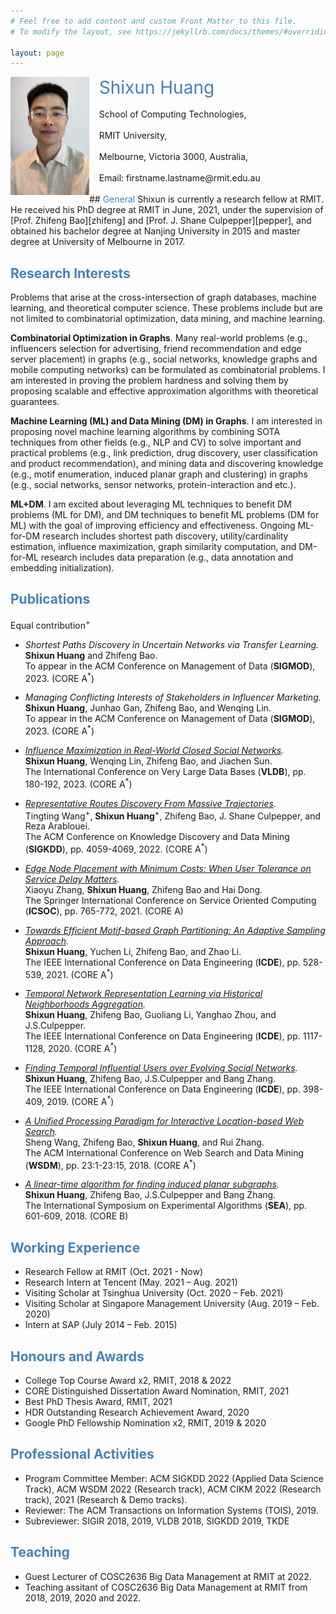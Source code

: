 ```yaml
---
# Feel free to add content and custom Front Matter to this file.
# To modify the layout, see https://jekyllrb.com/docs/themes/#overriding-theme-defaults

layout: page
---
```



<img style="float: left;" src="WechatIMG160.jpeg"  width="25%" height="auto">
&nbsp;&nbsp;&nbsp;&nbsp;<span style="color:steelblue;font-size:2em;">Shixun Huang</span> <br />
<br />
&nbsp;&nbsp;&nbsp;&nbsp;School of Computing Technologies, <br />
<br />
&nbsp;&nbsp;&nbsp;&nbsp;RMIT University, <br />
<br />
&nbsp;&nbsp;&nbsp;&nbsp;Melbourne, Victoria 3000, Australia, <br />
<br />
&nbsp;&nbsp;&nbsp;&nbsp;Email: firstname.lastname@rmit.edu.au

<br />
<br />
## <span style="color:steelblue">General</span>
Shixun is currently a research fellow at RMIT. He received his PhD degree at RMIT in June, 2021, under the supervision of [Prof. Zhifeng Bao][zhifeng] and [Prof. J. Shane Culpepper][pepper], and obtained his bachelor degree at Nanjing University in 2015 and master degree at University of Melbourne in 2017. 

[zhifeng]: https://baozhifeng.net/
[pepper]: https://culpepper.io

## <span style="color:steelblue">Research Interests</span>
Problems that arise at the cross-intersection of graph databases, machine learning, and theoretical computer science. These problems include but are not limited to combinatorial optimization, data mining, and machine learning.

**Combinatorial Optimization in Graphs**. Many real-world problems (e.g., influencers selection for advertising, friend recommendation and edge server placement) in graphs (e.g., social networks, knowledge graphs and mobile computing networks) can be formulated as combinatorial problems. I am interested in proving the problem hardness and solving them by proposing scalable and effective approximation algorithms with theoretical guarantees.

**Machine Learning (ML) and Data Mining (DM) in Graphs**. I am interested in proposing novel machine learning algorithms by combining SOTA techniques from other fields (e.g., NLP and CV) to solve important and practical problems (e.g., link prediction, drug discovery, user classification and product recommendation), and mining data and discovering knowledge (e.g., motif enumeration, induced planar graph and clustering) in graphs (e.g., social networks, sensor networks, protein-interaction and etc.).

**ML+DM**. I am excited about leveraging ML techniques to benefit DM problems (ML for DM), and DM techniques to benefit ML problems (DM for ML) with the goal of improving efficiency and effectiveness. Ongoing ML-for-DM research includes shortest path discovery, utility/cardinality estimation, influence maximization, graph similarity computation, and DM-for-ML research includes data preparation (e.g., data annotation and embedding initialization).

<!---
-->

## <span style="color:steelblue">Publications</span>
Equal contribution<sup>+</sup><br />


* <em>Shortest Paths Discovery in Uncertain Networks via Transfer Learning.</em> <br />
**Shixun Huang** and Zhifeng Bao. <br />
To appear in the ACM Conference on Management of Data (**SIGMOD**), 2023. (CORE A<sup>*</sup>) <br />


* <em>Managing Conflicting Interests of Stakeholders in Influencer Marketing.</em> <br />
**Shixun Huang**, Junhao Gan, Zhifeng Bao, and Wenqing Lin. <br />
To appear in the ACM Conference on Management of Data (**SIGMOD**), 2023. (CORE A<sup>*</sup>) <br />


* <em>[Influence Maximization in Real-World Closed Social Networks](https://www.vldb.org/pvldb/vol16/p180-bao.pdf).</em> <br />
**Shixun Huang**, Wenqing Lin, Zhifeng Bao, and Jiachen Sun. <br />
The International Conference on Very Large Data Bases (**VLDB**), pp. 180-192, 2023. (CORE A<sup>*</sup>) <br />


* <em>[Representative Routes Discovery From Massive Trajectories](https://dl.acm.org/doi/pdf/10.1145/3534678.3539079).</em> <br />
Tingting Wang<sup>+</sup>, **Shixun Huang**<sup>+</sup>, Zhifeng Bao, J. Shane Culpepper, and Reza Arablouei. <br />
The ACM Conference on Knowledge Discovery and Data Mining (**SIGKDD**), pp. 4059-4069, 2022. (CORE A<sup>*</sup>) <br />

* <em>[Edge Node Placement with Minimum Costs: When User Tolerance on Service Delay Matters](./papers/ICSOC2021.pdf).</em> <br />
Xiaoyu Zhang, **Shixun Huang**, Zhifeng Bao and Hai Dong. <br />
The Springer International Conference on Service Oriented Computing (**ICSOC**), pp. 765-772, 2021. (CORE A) <br />

* <em>[Towards Efficient Motif-based Graph Partitioning: An Adaptive Sampling Approach](./papers/TR.pdf).</em> <br />
**Shixun Huang**, Yuchen Li, Zhifeng Bao, and Zhao Li. <br />
The IEEE International Conference on Data Engineering (**ICDE**), pp. 528-539, 2021. (CORE A<sup>*</sup>) <br />

* <em>[Temporal Network Representation Learning via Historical Neighborhoods Aggregation](./papers/icde2020.pdf).</em> <br />
**Shixun Huang**, Zhifeng Bao, Guoliang Li, Yanghao Zhou, and J.S.Culpepper. <br />
The IEEE International Conference on Data Engineering (**ICDE**), pp. 1117-1128, 2020. (CORE A<sup>*</sup>) <br />

* <em>[Finding Temporal Influential Users over Evolving Social Networks](./papers/icde2019.pdf).</em> <br />
**Shixun Huang**, Zhifeng Bao, J.S.Culpepper and Bang Zhang. <br />
The IEEE International Conference on Data Engineering (**ICDE**), pp. 398-409, 2019. (CORE A<sup>*</sup>) <br />

* <em>[A Unified Processing Paradigm for Interactive Location-based Web Search](./papers/wsdm18.pdf).</em> <br />
Sheng Wang, Zhifeng Bao, **Shixun Huang**, and Rui Zhang. <br />
The ACM International Conference on Web Search and Data Mining (**WSDM**), pp. 23:1-23:15, 2018. (CORE A<sup>*</sup>) <br />

* <em>[A linear-time algorithm for finding induced planar subgraphs](./papers/SEA2018.pdf).</em> <br />
**Shixun Huang**, Zhifeng Bao, J.S.Culpepper and Bang Zhang. <br />
The International Symposium on Experimental Algorithms (**SEA**), pp. 601-609, 2018. (CORE B)  <br />


##  <span style="color:steelblue">Working Experience</span>
* Research Fellow at RMIT (Oct. 2021 - Now)
* Research Intern at Tencent (May.  2021 – Aug.  2021)
* Visiting Scholar at Tsinghua University (Oct.  2020 – Feb.  2021)
* Visiting Scholar at Singapore Management University (Aug.  2019 – Feb.  2020)
* Intern at SAP (July 2014 – Feb.  2015)


## <span style="color:steelblue">Honours and Awards</span>
* College Top Course Award x2, RMIT, 2018 & 2022 
* CORE Distinguished Dissertation Award Nomination, RMIT, 2021 
* Best PhD Thesis Award, RMIT, 2021
* HDR Outstanding Research Achievement Award, 2020
* Google PhD Fellowship Nomination x2, RMIT, 2019 & 2020


## <span style="color:steelblue">Professional Activities</span>
* Program Committee Member:  ACM SIGKDD 2022 (Applied Data Science Track), ACM WSDM 2022 (Research track), ACM CIKM 2022 (Research track), 2021 (Research & Demo tracks).
* Reviewer: The ACM Transactions on Information Systems (TOIS), 2019.
* Subreviewer: SIGIR 2018, 2019, VLDB 2018, SIGKDD 2019, TKDE

## <span style="color:steelblue">Teaching</span>
* Guest Lecturer of COSC2636 Big Data Management at RMIT at 2022.
* Teaching assitant of COSC2636 Big Data Management at RMIT from 2018, 2019, 2020 and 2022.

<script type='text/javascript' id='clustrmaps' src='//cdn.clustrmaps.com/map_v2.js?cl=ffffff&w=150&t=n&d=z00anpUiOEQnioyPzKBc2tZKX6F9R5aehC1q7W_rZhw'></script>
<!---
<script type="text/javascript" id="clustrmaps" src="//clustrmaps.com/map_v2.js?d=z00anpUiOEQnioyPzKBc2tZKX6F9R5aehC1q7W_rZhw&cl=ffffff&w=a"></script>



### Research Projects
* **Combinatorial Optimization in Graphs**.

    Many real-world problems (e.g., influencers selection for advertising and friend recommendation) in graphs (e.g., social networks, product networks and knowledge graphs) can be formulated as combinatorial problems. I am interested in solving them by proposing scalable and effective algorithms with different techniques such as randomization and sampling.
    
* **Machine Learning in Graphs**.

    I am interested in adopting and extending the state-of-the-arts machine learning techniques (e.g., convolution neural networks, sequence to sequence models and reinforcement learning) from other fields (e.g., natural language processing and computer vision) into graphs, such that many notoriously hard problems (e.g., link prediction, node and label classification and finding the shortest path) in graphs can be effectively solved and human can get inspirations from learning models to design new algorithms.

* **Community Dectection in Graphs**.

    Individual decisions are not made in isolation since people biasedly interact with and impose peer pressure on each other, which is largely caused by homophily and results in the formation of community. I am interested in mining insightful topological information (e.g., interaction patterns) and leveraging this information to detect community.
-->
    
    



